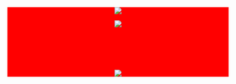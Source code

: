 <div align="center" style="color:red;background-color:red">
 <img src="https://avatars2.githubusercontent.com/u/16360081?s=460&u=65967f70573e15538079f1f88842bbde223a9033&v=4">
 
<p align="center"><img src="https://odds-readme-badge-rainbow.vercel.app/api" /></p>

 <h4 style="color:red">Surasak Sincharoen</h4>
 <h5>Code every time Bug everywhere</h5>
 
 ![](https://komarev.com/ghpvc/?username=moomdate&color=green)
</div>
